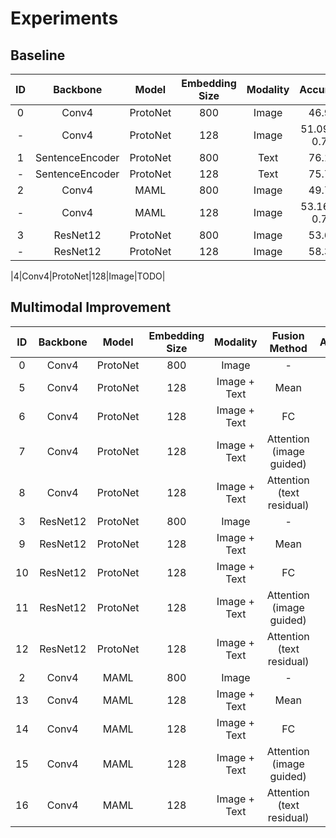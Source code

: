 # Experiments

[comment]: <> (## Baseline &#40;Single Modality&#41;)

[comment]: <> (### Different Modality)

[comment]: <> (|ID|Backbone|Model|Embedding Size|Modality|Accuracy|)

[comment]: <> (|:---:|:---:|:---:|:---:|:---:|:---:|)

[comment]: <> (|0|Conv4|ProtoNet|800|Image|46.29|)

[comment]: <> (|1|Conv4|ProtoNet|800|Text|TODO|)

[comment]: <> (### Different Model)

[comment]: <> (|ID|Backbone|Model|Embedding Size|Modality|Accuracy|)

[comment]: <> (|:---:|:---:|:---:|:---:|:---:|:---:|)

[comment]: <> (|0|Conv4|ProtoNet|800|Image|46.29|)

[comment]: <> (|2|Conv4|MAML|800|Image|42.46|)

[comment]: <> (### Different Backbone)

[comment]: <> (|ID|Backbone|Model|Embedding Size|Modality|Accuracy|)

[comment]: <> (|:---:|:---:|:---:|:---:|:---:|:---:|)

[comment]: <> (|0|Conv4|ProtoNet|800|Image|46.29|)

[comment]: <> (|3|ResNet12|ProtoNet|800|Image|54.07|)


[comment]: <> (### NOT FOR RECORD: Different Embedding Size)

[comment]: <> (|ID|Backbone|Model|Embedding Size|Modality|Accuracy|)

[comment]: <> (|:---:|:---:|:---:|:---:|:---:|:---:|)

[comment]: <> (|0|Conv4|ProtoNet|800|Image|46.29|)

[comment]: <> (|4|Conv4|ProtoNet|128|Image|TODO|)


## Baseline
|ID|Backbone|Model|Embedding Size|Modality|Accuracy|
|:---:|:---:|:---:|:---:|:---:|:---:|
|0|Conv4|ProtoNet|800|Image|46.99|
|-|Conv4|ProtoNet|128|Image|51.09 +- 0.77|
|1|SentenceEncoder|ProtoNet|800|Text|76.15|
|-|SentenceEncoder|ProtoNet|128|Text|75.70|
|2|Conv4|MAML|800|Image|49.75|
|-|Conv4|MAML|128|Image|53.16 +- 0.72|
|3|ResNet12|ProtoNet|800|Image|53.65|
|-|ResNet12|ProtoNet|128|Image|58.38|

|4|Conv4|ProtoNet|128|Image|TODO|

## Multimodal Improvement
|ID|Backbone|Model|Embedding Size|Modality|Fusion Method|Accuracy|
|:---:|:---:|:---:|:---:|:---:|:---:|:---:|
|0|Conv4|ProtoNet|800|Image|-|46.99|
|5|Conv4|ProtoNet|128|Image + Text|Mean|TODO|
|6|Conv4|ProtoNet|128|Image + Text|FC|TODO|
|7|Conv4|ProtoNet|128|Image + Text|Attention (image guided)|TODO|
|8|Conv4|ProtoNet|128|Image + Text|Attention (text residual)|TODO|
|3|ResNet12|ProtoNet|800|Image|-|53.65|
|9|ResNet12|ProtoNet|128|Image + Text|Mean|TODO|
|10|ResNet12|ProtoNet|128|Image + Text|FC|TODO|
|11|ResNet12|ProtoNet|128|Image + Text|Attention (image guided)|TODO|
|12|ResNet12|ProtoNet|128|Image + Text|Attention (text residual)|TODO|
|2|Conv4|MAML|800|Image|-|49.75|
|13|Conv4|MAML|128|Image + Text|Mean|TODO|
|14|Conv4|MAML|128|Image + Text|FC|TODO|
|15|Conv4|MAML|128|Image + Text|Attention (image guided)|TODO|
|16|Conv4|MAML|128|Image + Text|Attention (text residual)|TODO|